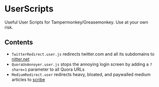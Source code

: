 # UserScripts
Useful User Scripts for Tampermonkey/Greasemonkey. Use at your own risk.

## Contents  
* `TwitterRedirect.user.js` redirects twitter.com and all its subdomains to [nitter.net](https://nitter.net)
* `QuoraUnAnnoyer.user.js` stops the annoying login screen by adding a `?share=1` parameter to all Quora URLs 
* `MediumRedirect.user` redirects heavy, bloated, and paywalled medium articles to [scribe](https://scribe.rip)

